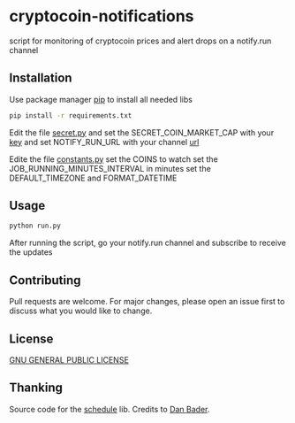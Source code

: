 # cryptocoin-notifications
script for monitoring of cryptocoin prices and alert drops on a notify.run channel

## Installation
Use package manager [pip](https://pip.pypa.io/en/stable/) to install all needed libs
```bash
pip install -r requirements.txt
```

Edit the file [secret.py](https://github.com/lukeSkywallk/cryptocoin-notifications/blob/master/secret.py) and set the SECRET_COIN_MARKET_CAP with your [key](SECRET_COIN_MARKET_CAP) and set NOTIFY_RUN_URL with your channel [url](https://notify.run/)

Edite the file [constants.py](https://github.com/lukeSkywallk/cryptocoin-notifications/blob/master/constants.py) 
set the COINS to watch
set the JOB_RUNNING_MINUTES_INTERVAL in minutes
set the DEFAULT_TIMEZONE and FORMAT_DATETIME

## Usage

```bash
python run.py
```

After running the script, go your notify.run channel and subscribe to receive the updates

## Contributing
Pull requests are welcome. For major changes, please open an issue first to discuss what you would like to change.

## License
[GNU GENERAL PUBLIC LICENSE](https://www.gnu.org/)

## Thanking
Source code for the [schedule](https://pypi.org/project/schedule/) lib. Credits to [Dan Bader](https://github.com/dbader).